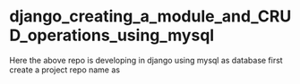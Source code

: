 # django_creating_a_module_and_CRUD_operations_using_mysql
Here the above repo is developing in django using mysql as database first create a project repo name as 
